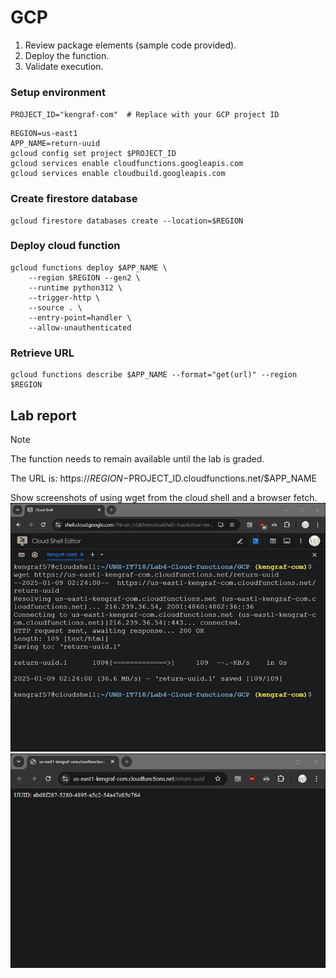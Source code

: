 # GCP										
1.	Review package elements (sample code provided).
2.	Deploy the function.
3.	Validate execution.

### Setup environment
`PROJECT_ID="kengraf-com"  # Replace with your GCP project ID`
```
REGION=us-east1
APP_NAME=return-uuid
gcloud config set project $PROJECT_ID
gcloud services enable cloudfunctions.googleapis.com
gcloud services enable cloudbuild.googleapis.com
```
### Create firestore database
```
gcloud firestore databases create --location=$REGION
```
### Deploy cloud function
```
gcloud functions deploy $APP_NAME \
    --region $REGION --gen2 \
    --runtime python312 \
    --trigger-http \
    --source . \
    --entry-point=handler \
    --allow-unauthenticated
```
### Retrieve URL
```
gcloud functions describe $APP_NAME --format="get(url)" --region $REGION
```
## Lab report
> [!NOTE]
> The function needs to remain available until the lab is graded.

The URL is: https://$REGION-$PROJECT_ID.cloudfunctions.net/$APP_NAME

Show screenshots of using wget from the cloud shell and a browser fetch.  
![cloudshell](Lab4-GCP-cli.png)
![browser](Lab4-GCP-browser.png)
